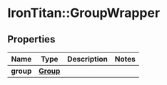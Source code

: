 # IronTitan::GroupWrapper

## Properties
Name | Type | Description | Notes
------------ | ------------- | ------------- | -------------
**group** | [**Group**](Group.md) |  | 


